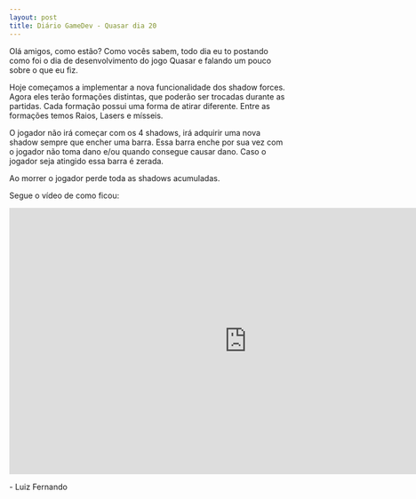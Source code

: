 ```yaml
---
layout: post
title: Diário GameDev - Quasar dia 20
---
```


Olá amigos, como estão? Como vocês sabem, todo dia eu to postando como foi o dia de desenvolvimento do jogo Quasar e falando um pouco sobre o que eu fiz.

Hoje começamos a implementar a nova funcionalidade dos shadow forces. Agora eles terão formações distintas, que poderão ser trocadas durante as partidas. Cada formação possui uma forma de atirar diferente. Entre as formações temos Raios, Lasers e mísseis.

O jogador não irá começar com os 4 shadows, irá adquirir uma nova shadow sempre que encher uma barra. Essa barra enche por sua vez com o jogador não toma dano e/ou quando consegue causar dano. Caso o jogador seja atingido essa barra é zerada. 

Ao morrer o jogador perde toda as shadows acumuladas.


Segue o vídeo de como ficou:

<div class="videoWrapper">
  <iframe width="854" height="480" src="https://www.youtube.com/embed/3vdEdqtEvkc" frameborder="0" allow="autoplay; encrypted-media" allowfullscreen></iframe>
</div>

<p class= "message"> - Luiz Fernando </p>
